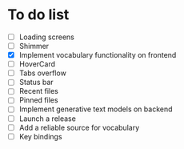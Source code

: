 # To do list

- [ ] Loading screens
- [ ] Shimmer
- [x] Implement vocabulary functionality on frontend
- [ ] HoverCard
- [ ] Tabs overflow
- [ ] Status bar
- [ ] Recent files
- [ ] Pinned files
- [ ] Implement generative text models on backend
- [ ] Launch a release
- [ ] Add a reliable source for vocabulary
- [ ] Key bindings
